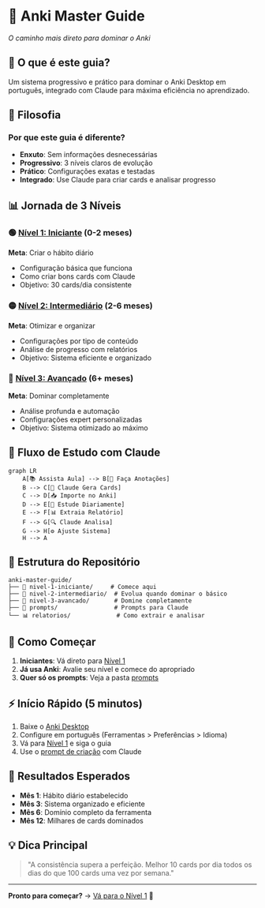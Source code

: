 # 🎯 Anki Master Guide
*O caminho mais direto para dominar o Anki*

## 📖 O que é este guia?

Um sistema progressivo e prático para dominar o Anki Desktop em português, integrado com Claude para máxima eficiência no aprendizado.

## 🎯 Filosofia

### Por que este guia é diferente?
- **Enxuto**: Sem informações desnecessárias
- **Progressivo**: 3 níveis claros de evolução
- **Prático**: Configurações exatas e testadas
- **Integrado**: Use Claude para criar cards e analisar progresso

## 📊 Jornada de 3 Níveis

### 🟢 [Nível 1: Iniciante](./nivel-1-iniciante/) (0-2 meses)
**Meta**: Criar o hábito diário
- Configuração básica que funciona
- Como criar bons cards com Claude
- Objetivo: 30 cards/dia consistente

### 🟡 [Nível 2: Intermediário](./nivel-2-intermediario/) (2-6 meses)
**Meta**: Otimizar e organizar
- Configurações por tipo de conteúdo
- Análise de progresso com relatórios
- Objetivo: Sistema eficiente e organizado

### 🔴 [Nível 3: Avançado](./nivel-3-avancado/) (6+ meses)
**Meta**: Dominar completamente
- Análise profunda e automação
- Configurações expert personalizadas
- Objetivo: Sistema otimizado ao máximo

## 🤖 Fluxo de Estudo com Claude

```mermaid
graph LR
    A[📚 Assista Aula] --> B[📝 Faça Anotações]
    B --> C[🤖 Claude Gera Cards]
    C --> D[📥 Importe no Anki]
    D --> E[🎯 Estude Diariamente]
    E --> F[📊 Extraia Relatório]
    F --> G[🔍 Claude Analisa]
    G --> H[⚙️ Ajuste Sistema]
    H --> A
```

## 📁 Estrutura do Repositório

```
anki-master-guide/
├── 📗 nivel-1-iniciante/     # Comece aqui
├── 📙 nivel-2-intermediario/  # Evolua quando dominar o básico
├── 📕 nivel-3-avancado/       # Domine completamente
├── 🤖 prompts/                # Prompts para Claude
└── 📊 relatorios/             # Como extrair e analisar
```

## 🚀 Como Começar

1. **Iniciantes**: Vá direto para [Nível 1](./nivel-1-iniciante/)
2. **Já usa Anki**: Avalie seu nível e comece do apropriado
3. **Quer só os prompts**: Veja a pasta [prompts](./prompts/)

## ⚡ Início Rápido (5 minutos)

1. Baixe o [Anki Desktop](https://apps.ankiweb.net/)
2. Configure em português (Ferramentas > Preferências > Idioma)
3. Vá para [Nível 1](./nivel-1-iniciante/) e siga o guia
4. Use o [prompt de criação](./prompts/criacao-cards.md) com Claude

## 🎯 Resultados Esperados

- **Mês 1**: Hábito diário estabelecido
- **Mês 3**: Sistema organizado e eficiente
- **Mês 6**: Domínio completo da ferramenta
- **Mês 12**: Milhares de cards dominados

## 💡 Dica Principal

> "A consistência supera a perfeição. Melhor 10 cards por dia todos os dias do que 100 cards uma vez por semana."

---

**Pronto para começar?** → [Vá para o Nível 1](./nivel-1-iniciante/) 🚀
